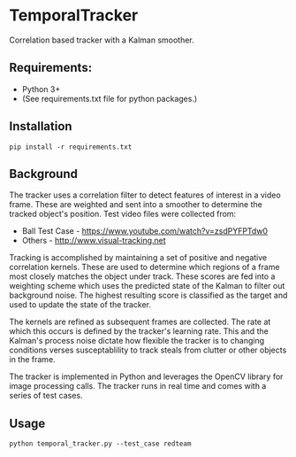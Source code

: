 # TemporalTracker
Correlation based tracker with a Kalman smoother.

## Requirements:
 - Python 3+
 - (See requirements.txt file for python packages.)
 
## Installation
`pip install -r requirements.txt`

## Background

The tracker uses a correlation filter to detect features of interest in a video frame. These are weighted and sent into a smoother to determine the tracked object's position. Test video files were collected from:
 - Ball Test Case - https://www.youtube.com/watch?v=zsdPYFPTdw0
 - Others - http://www.visual-tracking.net
 
Tracking is accomplished by maintaining a set of positive and negative correlation kernels. These are used to determine which regions of a frame most closely matches the object under track. These scores are fed into a weighting scheme which uses the predicted state of the Kalman to filter out background noise. The highest resulting score is classified as the target and used to update the state of the tracker.
 
The kernels are refined as subsequent frames are collected. The rate at which this occurs is defined by the tracker's learning rate. This and the Kalman's process noise dictate how flexible the tracker is to changing conditions verses susceptablility to track steals from clutter or other objects in the frame.

The tracker is implemented in Python and leverages the OpenCV library for image processing calls. The tracker runs in real time and comes with a series of test cases.
 
 ## Usage
 
 `python temporal_tracker.py --test_case redteam`
